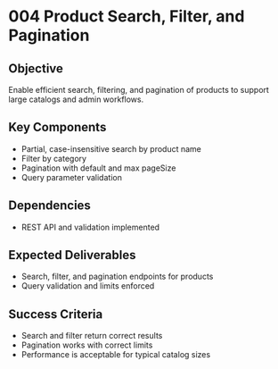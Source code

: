 # 004 Product Search, Filter, and Pagination

## Objective
Enable efficient search, filtering, and pagination of products to support large catalogs and admin workflows.

## Key Components
- Partial, case-insensitive search by product name
- Filter by category
- Pagination with default and max pageSize
- Query parameter validation

## Dependencies
- REST API and validation implemented

## Expected Deliverables
- Search, filter, and pagination endpoints for products
- Query validation and limits enforced

## Success Criteria
- Search and filter return correct results
- Pagination works with correct limits
- Performance is acceptable for typical catalog sizes 